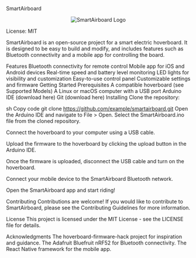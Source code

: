 SmartAirboard
<p align="center">
  <img src="https://example.com/smartairboard.png" alt="SmartAirboard Logo">
</p>
License: MIT

SmartAirboard is an open-source project for a smart electric hoverboard. It is designed to be easy to build and modify, and includes features such as Bluetooth connectivity and a mobile app for controlling the board.

Features
Bluetooth connectivity for remote control
Mobile app for iOS and Android devices
Real-time speed and battery level monitoring
LED lights for visibility and customization
Easy-to-use control panel
Customizable settings and firmware
Getting Started
Prerequisites
A compatible hoverboard (see Supported Models)
A Linux or macOS computer with a USB port
Arduino IDE (download here)
Git (download here)
Installing
Clone the repository:

sh
Copy code
git clone https://github.com/example/smartairboard.git
Open the Arduino IDE and navigate to File > Open. Select the SmartAirboard.ino file from the cloned repository.

Connect the hoverboard to your computer using a USB cable.

Upload the firmware to the hoverboard by clicking the upload button in the Arduino IDE.

Once the firmware is uploaded, disconnect the USB cable and turn on the hoverboard.

Connect your mobile device to the SmartAirboard Bluetooth network.

Open the SmartAirboard app and start riding!

Contributing
Contributions are welcome! If you would like to contribute to SmartAirboard, please see the Contributing Guidelines for more information.

License
This project is licensed under the MIT License - see the LICENSE file for details.

Acknowledgments
The hoverboard-firmware-hack project for inspiration and guidance.
The Adafruit Bluefruit nRF52 for Bluetooth connectivity.
The React Native framework for the mobile app.
